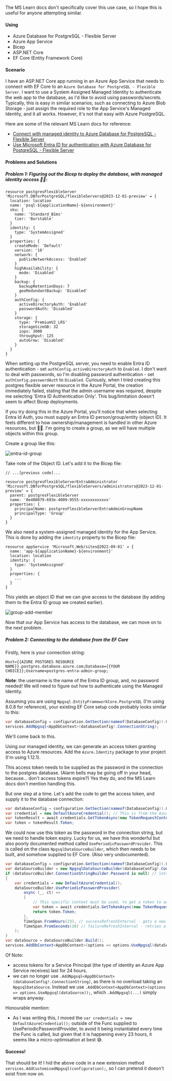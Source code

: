 The MS Learn docs don't specifically cover this use case, so I hope this is useful for anyone attempting similar.

#### Using
- Azure Database for PostgreSQL - Flexible Server
- Azure App Service
- Bicep
- ASP.NET Core
- EF Core (Entity Framework Core)

#### Scenario
I have an ASP.NET Core app running in an Azure App Service that needs to connect with EF Core to an `Azure Database for PostgreSQL - Flexible Server`. I want to use a System Assigned Managed Identity to authenticate the web app to the database, as I'd like to avoid using passwords/secrets. Typically, this is easy in similar scenarios, such as connecting to Azure Blob Storage - just assign the required role to the App Service's Managed Identity, and it all works. However, it's not that easy with Azure PostgreSQL.

Here are some of the relevant MS Learn docs for reference:
* [Connect with managed identity to Azure Database for PostgreSQL - Flexible Server](https://learn.microsoft.com/en-us/azure/postgresql/flexible-server/how-to-connect-with-managed-identity)
* [Use Microsoft Entra ID for authentication with Azure Database for PostgreSQL - Flexible Server](https://learn.microsoft.com/en-us/azure/postgresql/flexible-server/how-to-configure-sign-in-azure-ad-authentication)

#### Problems and Solutions

##### Problem 1: Figuring out the Bicep to deploy the database, with managed identity access 🥁🎺:


```bicep
resource postgresFlexibleServer 'Microsoft.DBforPostgreSQL/flexibleServers@2023-12-01-preview' = {
  location: location
  name: 'psql-${applicationName}-${environment}'
  sku: {
    name: 'Standard_B1ms'
    tier: 'Burstable'
  }
  identity: {
    type: 'SystemAssigned'
  }
  properties: {
    createMode: 'Default'
    version: '16'
    network: {
      publicNetworkAccess: 'Enabled'
    }
    highAvailability: {
      mode: 'Disabled'
    }
    backup: {
      backupRetentionDays: 7
      geoRedundantBackup: 'Disabled'
    }
    authConfig: {
      activeDirectoryAuth: 'Enabled'
      passwordAuth: 'Disabled'
    }
    storage: {
      type: 'PremiumV2_LRS'
      storageSizeGB: 32
      iops: 3000
      throughput: 125
      autoGrow: 'Disabled'
    }
  }
}
```

When setting up the PostgreSQL server, you need to enable Entra ID authentication - set `authConfig.activeDirectoryAuth` to `Enabled`. I don't want to deal with passwords, so I'm disabling password authentication - set `authConfig.passwordAuth` to `Disabled`. Curiously, when I tried creating this postgres flexible server resource in the Azure Portal, the creation immediately failed, stating that the admin username was required, despite me selecting 'Entra ID Authentication Only'. This bug/limitation doesn't seem to affect Bicep deployments.

If you try doing this in the Azure Portal, you'll notice that when selecting Entra Id Auth, you must supply an Entra ID person/group/entity (object ID). It feels different to how ownership/management is handled in other Azure resources, but 🤷‍♂️. I'm going to create a group, as we will have multiple objects within this group.

Create a group like this:

![entra-id-group](../../_blogs/azure-managed-identity-postgres-aspnetcore/entra-id-group.png)

Take note of the Object ID. Let's add it to the Bicep file:

```bicep
// ...[previous code]...

resource postgresFlexibleServerEntraAdministrator 'Microsoft.DBforPostgreSQL/flexibleServers/administrators@2023-12-01-preview' = {
  parent: postgresFlexibleServer
  name: '0e408079-693e-4009-9555-xxxxxxxxxxxx'
  properties: {
    principalName: postgresFlexibleServerEntraAdminGroupName
    principalType: 'Group'
  }
}
```

We also need a system-assigned managed identity for the App Service. This is done by adding the `identity` property to the Bicep file:

```bicep
resource appService 'Microsoft.Web/sites@2022-09-01' = {
  name: 'app-${applicationName}-${environment}'
  location: location
  identity: {
    type: 'SystemAssigned'
  }
  properties: {
    ...
  }
}
```

This yields an object ID that we can give access to the database (by adding them to the Entra ID group we created earlier).

![group-add-member](../../_blogs/azure-managed-identity-postgres-aspnetcore/group-add-member.png)

Now that our App Service has access to the database, we can move on to the next problem.

##### Problem 2: Connecting to the database from the EF Core

Firstly, here is your connection string:

`Host={{AZURE POSTGRES RESOURCE NAME}}.postgres.database.azure.com;Database={{YOUR CHOICE}};Username=postgres-entra-admin-group;`

**Note**: the username is the name of the Entra ID group, and, no password needed! We will need to figure out how to authenticate using the Managed Identity.

Assuming you are using `Npgsql.EntityFrameworkCore.PostgreSQL` (I'm using 8.0.8 for reference), your existing EF Core setup code probably looks similar to this:

```csharp
var databaseConfig = configuration.GetSection(nameof(DatabaseConfig)).Get<DatabaseConfig>();
services.AddNpgsql<AppDbContext>(databaseConfig!.ConnectionString);
```
We'll come back to this.

Using our managed identity, we can generate an access token granting access to Azure resources. Add the `Azure.Identity` package to your project (I'm using 1.12.1).

This access token needs to be supplied as the password in the connection to the postgres database. (Alarm bells may be going off in your head, because... don't access tokens expire?) Yes they do, and the MS Learn docs don't mention handling this.

But one step at a time. Let's add the code to get the access token, and supply it to the database connection:

```csharp
var databaseConfig = configuration.GetSection(nameof(DatabaseConfig)).Get<DatabaseConfig>();
var credential = new DefaultAzureCredential(); // This is from the Azure.Identity package
var tokenResult = await credentials.GetTokenAsync(new TokenRequestContext(["https://ossrdbms-aad.database.windows.net/.default"]));
var token = tokenResult.Token;
```

We could now use this token as the password in the connection string, but we need to handle token expiry. Lucky for us, we have this wonderful but also poorly documented method called `UsePeriodicPasswordProvider`. This is called on the class `NpgsqlDataSourceBuilder`, which then needs to be built, and somehow supplied to EF Core. (Also very undocumented).

```csharp
var databaseConfig = configuration.GetSection(nameof(DatabaseConfig)).Get<DatabaseConfig>();
var dataSourceBuilder = new NpgsqlDataSourceBuilder(databaseConfig!.ConnectionString);
if (dataSourceBuilder.ConnectionStringBuilder.Password is null) // lets us supply a password locally, bypassing this expiry handling
{
    var credentials = new DefaultAzureCredential();
    dataSourceBuilder.UsePeriodicPasswordProvider(
        async (_, ct) =>
        {
            // This specific context must be used, to get a token to access the postgres database
            var token = await credentials.GetTokenAsync(new TokenRequestContext(["https://ossrdbms-aad.database.windows.net/.default"]), ct);
            return token.Token;
        },
        TimeSpan.FromHours(23), // successRefreshInterval - gets a new token every 23 hours
        TimeSpan.FromSeconds(10) // failureRefreshInterval - retries after 10 seconds if a token retrieval fails
    );
}
var dataSource = dataSourceBuilder.Build();
services.AddDbContext<AppDbContext>(options => options.UseNpgsql(dataSource));
```
Of Note:
* access tokens for a Service Principal (the type of identity an Azure App Service receives) last for 24 hours.
* we can no longer use `.AddNpgsql<AppDbContext>(databaseConfig!.ConnectionString)`, as there is no overload taking an `NpgsqlDataSource`. Instead we use `.AddDbContext<AppDbContext>(options => options.UseNpgsql(dataSource));`, which `.AddNpgsql(...)` simply wraps anyway.

Honourable mention:
* As I was writing this, I moved the `var credentials = new DefaultAzureCredential();` outside of the Func supplied to UsePeriodicPasswordProvider, to avoid it being instantiated every time the Func is called, but given that it is happening every 23 hours, it seems like a micro-optimisation at best 😅.

#### Success!

That should be it! I hid the above code in a new extension method `services.AddCustomisedNpgsql(configuration);`, so I can pretend it doesn't exist from now on.